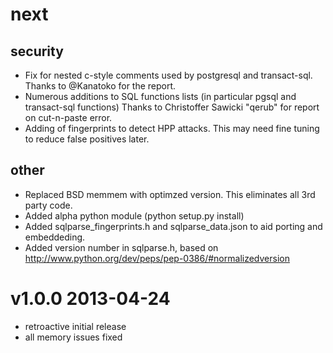 
# next

## security

* Fix for nested c-style comments used by postgresql and transact-sql.
  Thanks to @Kanatoko for the report.
* Numerous additions to SQL functions lists (in particular pgsql and transact-sql functions)
  Thanks to Christoffer Sawicki "qerub" for report on cut-n-paste error.
* Adding of fingerprints to detect HPP attacks.  This may need
  fine tuning to reduce false positives later.

## other

* Replaced BSD memmem with optimzed version.  This eliminates all 3rd party code.
* Added alpha python module (python setup.py install)
* Added sqlparse_fingerprints.h and sqlparse_data.json to aid porting and embeddeding.
* Added version number in sqlparse.h, based on
  http://www.python.org/dev/peps/pep-0386/#normalizedversion

# v1.0.0 2013-04-24

* retroactive initial release
* all memory issues fixed

